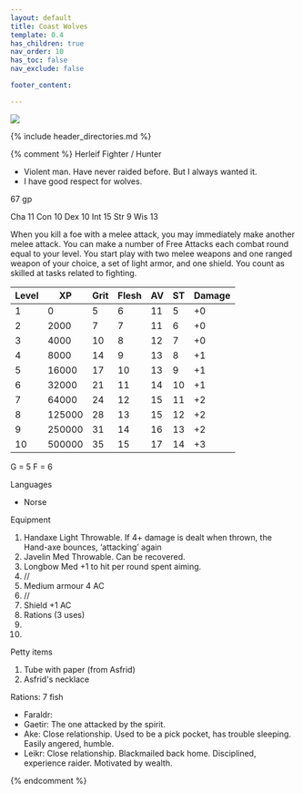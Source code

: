 ```yaml
---
layout: default
title: Coast Wolves
template: 0.4
has_children: true
nav_order: 10
has_toc: false
nav_exclude: false

footer_content: 

---
```


![](https://www.sqyre.app/images/blog/norsemen-landing-in-iceland.webp)

{% include header_directories.md %}

{% comment %}
Herleif
Fighter / Hunter

- Violent man. Have never raided before. But I always wanted it.
- I have good respect for wolves.

67 gp

Cha 11
Con 10
Dex 10
Int 15
Str 9
Wis 13

When you kill a foe with a melee attack, you may immediately make another melee attack.
You can make a number of Free Attacks each combat round equal to your level.
You start play with two melee weapons and one ranged weapon of your choice, a set of light armor, and one shield.
You count as skilled at tasks related to fighting.

| Level | XP     | Grit | Flesh | AV  | ST  | Damage |
| ----- | ------ | ---- | ----- | --- | --- | ------ |
| 1     | 0      | 5    | 6     | 11  | 5   | +0     |
| 2     | 2000   | 7    | 7     | 11  | 6   | +0     |
| 3     | 4000   | 10   | 8     | 12  | 7   | +0     |
| 4     | 8000   | 14   | 9     | 13  | 8   | +1     |
| 5     | 16000  | 17   | 10    | 13  | 9   | +1     |
| 6     | 32000  | 21   | 11    | 14  | 10  | +1     |
| 7     | 64000  | 24   | 12    | 15  | 11  | +2     |
| 8     | 125000 | 28   | 13    | 15  | 12  | +2     |
| 9     | 250000 | 31   | 14    | 16  | 13  | +2     |
| 10    | 500000 | 35   | 15    | 17  | 14  | +3     |

G = 5
F = 6

Languages

- Norse

Equipment

1. Handaxe Light Throwable. If 4+ damage is dealt when thrown, the Hand-axe bounces, ‘attacking’ again
2. Javelin Med Throwable. Can be recovered.
3. Longbow Med  +1 to hit per round spent aiming.
4. //
5. Medium armour 4 AC
6. //
7. Shield +1 AC
8. Rations (3 uses)
9. 
10. 

Petty items

1. Tube with paper (from Asfrid)
2. Asfrid's necklace

Rations: 7 fish

- Faraldr: 
- Gaetir: The one attacked by the spirit.
- Ake: Close relationship. Used to be a pick pocket, has trouble sleeping. Easily angered, humble.
- Leikr: Close relationship. Blackmailed back home. Disciplined, experience raider. Motivated by wealth.

{% endcomment %}